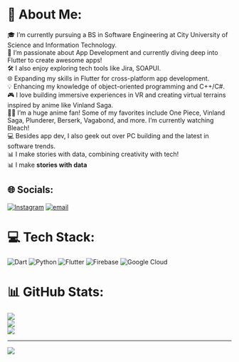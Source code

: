 # 💫 About Me:
🎓 I’m currently pursuing a BS in Software Engineering at City University of Science and Information Technology.<br>📱 I’m passionate about App Development and currently diving deep into Flutter to create awesome apps!<br>🛠️ I also enjoy exploring tech tools like Jira, SOAPUI.<br>🌐 Expanding my skills in Flutter for cross-platform app development.<br>💡 Enhancing my knowledge of object-oriented programming and C++/C#.<br>🎮 I love building immersive experiences in VR and creating virtual terrains inspired by anime like Vinland Saga.<br>🏴‍☠️ I’m a huge anime fan! Some of my favorites include One Piece, Vinland Saga, Plunderer, Berserk, Vagabond, and more. I’m currently watching Bleach!<br>💻 Besides app dev, I also geek out over PC building and the latest in software trends.<br>📊 I make stories with data, combining creativity with tech! <br> 📊 I make **stories with data**


## 🌐 Socials:
[![Instagram](https://img.shields.io/badge/Instagram-%23E4405F.svg?logo=Instagram&logoColor=white)](https://instagram.com/i.cumin_peace) [![email](https://img.shields.io/badge/Email-D14836?logo=gmail&logoColor=white)](mailto:ayeshulhassan@gmail.com) 

# 💻 Tech Stack:
![Dart](https://img.shields.io/badge/dart-%230175C2.svg?style=for-the-badge&logo=dart&logoColor=white) ![Python](https://img.shields.io/badge/python-3670A0?style=for-the-badge&logo=python&logoColor=ffdd54) ![Flutter](https://img.shields.io/badge/Flutter-%2302569B.svg?style=for-the-badge&logo=Flutter&logoColor=white) ![Firebase](https://img.shields.io/badge/firebase-%23039BE5.svg?style=for-the-badge&logo=firebase) ![Google Cloud](https://img.shields.io/badge/GoogleCloud-%234285F4.svg?style=for-the-badge&logo=google-cloud&logoColor=white)
# 📊 GitHub Stats:
![](https://github-readme-stats.vercel.app/api?username=KzukiOden&theme=radical&hide_border=false&include_all_commits=true&count_private=true)<br/>
![](https://nirzak-streak-stats.vercel.app/?user=KzukiOden&theme=radical&hide_border=false)<br/>
![](https://github-readme-stats.vercel.app/api/top-langs/?username=KzukiOden&theme=radical&hide_border=false&include_all_commits=true&count_private=true&layout=compact)

---
[![](https://visitcount.itsvg.in/api?id=KzukiOden&icon=0&color=0)](https://visitcount.itsvg.in)

<!-- Proudly created with GPRM ( https://gprm.itsvg.in ) -->


<!---
KzukiOden/KzukiOden is a ✨ special ✨ repository because its `README.md` (this file) appears on your GitHub profile.
You can click the Preview link to take a look at your changes.
--->
